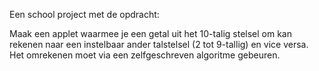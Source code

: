 Een school project met de opdracht:

Maak een applet waarmee je een getal uit het 10-talig stelsel om kan rekenen naar een instelbaar ander talstelsel (2 tot 9-tallig) en vice versa. Het omrekenen moet via een zelfgeschreven algoritme gebeuren. 
